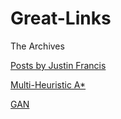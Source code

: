 # Great-Links
The Archives 

[Posts by Justin Francis](https://www.oreilly.com/people/justin-francis)

[Multi-Heuristic A*](https://www.ri.cmu.edu/pub_files/2014/7/rss14.pdf)

[GAN](https://arxiv.org/pdf/1406.2661.pdf)
